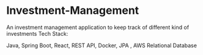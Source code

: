 # Investment-Management
An investment management application to keep track of different kind of investments
Tech Stack:

Java, Spring Boot, React, REST API, Docker, JPA , AWS Relational Database
